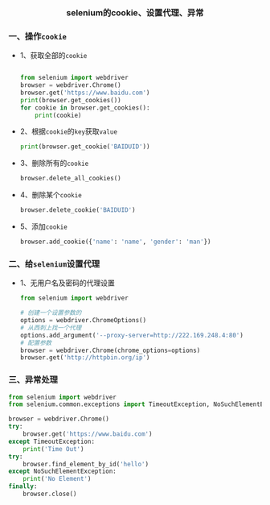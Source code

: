 ### <center>selenium的cookie、设置代理、异常</center>

### 一、操作`cookie`

* 1、获取全部的`cookie`

  ```py

  from selenium import webdriver
  browser = webdriver.Chrome()
  browser.get('https://www.baidu.com')
  print(browser.get_cookies())
  for cookie in browser.get_cookies():
      print(cookie)
  ```

* 2、根据`cookie`的`key`获取`value`

  ```py
  print(browser.get_cookie('BAIDUID'))
  ```

* 3、删除所有的`cookie`

  ```py
  browser.delete_all_cookies()
  ```

* 4、删除某个`cookie`

  ```py
  browser.delete_cookie('BAIDUID')
  ```

* 5、添加`cookie`

  ```py
  browser.add_cookie({'name': 'name', 'gender': 'man'})
  ```

### 二、给`selenium`设置代理

* 1、无用户名及密码的代理设置

  ```py
  from selenium import webdriver

  # 创建一个设置参数的
  options = webdriver.ChromeOptions()
  # 从西刺上找一个代理
  options.add_argument('--proxy-server=http://222.169.248.4:80')
  # 配置参数
  browser = webdriver.Chrome(chrome_options=options)
  browser.get('http://httpbin.org/ip')
  ```

### 三、异常处理

```py
from selenium import webdriver
from selenium.common.exceptions import TimeoutException, NoSuchElementException

browser = webdriver.Chrome()
try:
    browser.get('https://www.baidu.com')
except TimeoutException:
    print('Time Out')
try:
    browser.find_element_by_id('hello')
except NoSuchElementException:
    print('No Element')
finally:
    browser.close()
```
